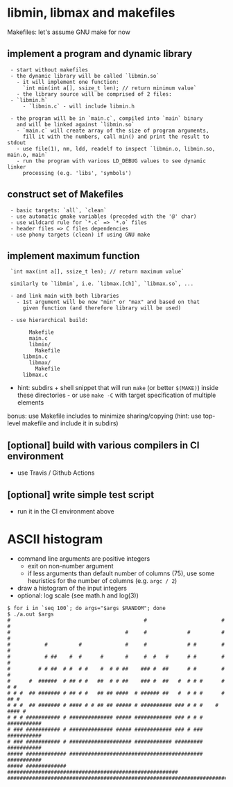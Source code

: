 
# libmin, libmax and makefiles

Makefiles: let's assume GNU make for now

## implement a program and dynamic library
     - start without makefiles
     - the dynamic library will be called `libmin.so`
       - it will implement one function:
         `int min(int a[], ssize_t len); // return minimum value`
       - the library source will be comprised of 2 files:
 	 - `libmin.h`
         - `libmin.c` - will include libmin.h

     - the program will be in `main.c`, compiled into `main` binary
       and will be linked against `libmin.so`
       - `main.c` will create array of the size of program arguments,
         fill it with the numbers, call min() and print the result to stdout
       - use file(1), nm, ldd, readelf to inspect `libmin.o, libmin.so, main.o, main`
       - run the program with various LD_DEBUG values to see dynamic linker
         processing (e.g. 'libs', 'symbols')

## construct set of Makefiles
     - basic targets: `all`, `clean`
     - use automatic gmake variables (preceded with the '@' char)
     - use wildcard rule for `*.c` => `*.o` files
     - header files => C files dependencies
     - use phony targets (clean) if using GNU make

## implement maximum function

     `int max(int a[], ssize_t len); // return maximum value`
	
     similarly to `libmin`, i.e. `libmax.[ch]`, `libmax.so`, ...

     - and link main with both libraries
       - 1st argument will be now "min" or "max" and based on that
         given function (and therefore library will be used)

     - use hierarchical build:
```
       Makefile
       main.c
       libmin/
         Makefile
	 libmin.c
       libmax/
         Makefile
	 libmax.c
```
   - hint: subdirs + shell snippet that will run `make` (or better `$(MAKE)`)
             inside these directories
	     - or use `make -C` with target specification of multiple elements

bonus: use Makefile includes to minimize sharing/copying
              (hint: use top-level makefile and include it in subdirs)

## [optional] build with various compilers in CI environment
     
- use Travis / Github Actions

## [optional] write simple test script

- run it in the CI environment above


# ASCII histogram

  - command line arguments are positive integers
    - exit on non-number argument
    - if less arguments than default number of columns (75), use some heuristics
      for the number of columns (e.g. `argc / 2`)
  - draw a histogram of the input integers
  - optional: log scale (see math.h and log(3))

```
$ for i in `seq 100`; do args="$args $RANDOM"; done
$ ./a.out $args
#                                           #                        #  #
#                                     #     #             #          #  #
#           #          #              #     #             # #        #  #
#           # ##    #  #      #       #     #  #   #      # #        #  #
#         # # ##  # #  # #    #  # # ##    ### #  ##      # #        #  #
#      #  ######  # ## # #   ##  # # ##    ### #  ##   #  # # #      #  # #
# # #  ## ####### # ## # #   ## ## ####  # ###### ##   #  # # #      # ## #
# # #  ## ####### # #### # # ## ## ##### # ########## ### # # #    # #### #
# # # ########### # ############## ##### ############ ### # # # ###########
# ### ########### # ############## ##### ############ ### # ### ###########
# ### ########### # #################### ############ ######### ###########
##### ############# ########################################### ###########
##### ############# #######################################################
###########################################################################
```
